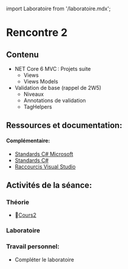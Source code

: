 import Laboratoire from '/laboratoire.mdx';

# Rencontre 2

## Contenu
- NET Core 6 MVC : Projets suite 
  - Views 
  - Views Models 
- Validation de base (rappel de 2W5) 
  - Niveaux 
  - Annotations de validation 
  - TagHelpers 


## Ressources et documentation: 
#### Complémentaire: 
- [Standards C# Microsoft](https://docs.microsoft.com/en-us/dotnet/csharp/programming-guide/inside-a-program/coding-conventions)
- [Standards C#](https://github.com/ktaranov/naming-convention/blob/master/C%23%20Coding%20Standards%20and%20Naming%20Conventions.md)
- [Raccourcis Visual Studio](https://cegepedouardmontpetit.sharepoint.com/:b:/s/EDU-A22-4203W6EM-01010/EWT0GQQ-bZJBtEZYh8B7SRIBwmeIvSHoK4c7MnNPvA9Z3Q?e=cPxdlV)

## Activités de la séance: 

### Théorie
- 🔗[Cours2](https://cegepedouardmontpetit-my.sharepoint.com/:p:/r/personal/mathieu_briau_cegepmontpetit_ca/Documents/3W6/Diapos3W6/420_3W6_cours_2.pptx?d=wd8ae48e105c7402bbdcf883f4ba03d6a&csf=1&web=1&e=qfNDCB)

### Laboratoire
<Laboratoire nom="10XX-S01_2_Lab1"/>

### Travail personnel: 
- Compléter le laboratoire